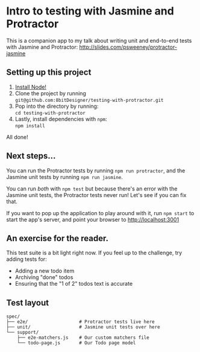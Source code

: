 # Intro to testing with Jasmine and Protractor

This is a companion app to my talk about writing unit and end-to-end tests
with Jasmine and Protractor: http://slides.com/psweeney/protractor-jasmine

## Setting up this project

1. [Install Node!](http://nodejs.org/)
1. Clone the project by running  
   `git@github.com:8bitDesigner/testing-with-protractor.git`
2. Pop into the directory by running:  
   `cd testing-with-protractor`
3. Lastly, install dependencies with `npm`:  
   `npm install`

All done!

## Next steps...

You can run the Protractor tests by running `npm run protractor`, and the
Jasmine unit tests by running `npm run jasmine`.

You can run _both_ with `npm test` but because there's an error with the
Jasmine unit tests, the Protractor tests never run! Let's see if you can fix that.

If you want to pop up the application to play around with it, run `npm start`
to start the app's server, and point your browser to [http://localhost:3001](http://localhost:3001)

## An exercise for the reader.

This test suite is a bit light right now. If you feel up to the challenge, try
adding tests for:

* Adding a new todo item
* Archiving "done" todos
* Ensuring that the "1 of 2" todos text is accurate

## Test layout

```
spec/
├── e2e/                   # Protractor tests live here
├── unit/                  # Jasmine unit tests over here
└── support/
    ├── e2e-matchers.js    # Our custom matchers file
    └── todo-page.js       # Our Todo page model
```

